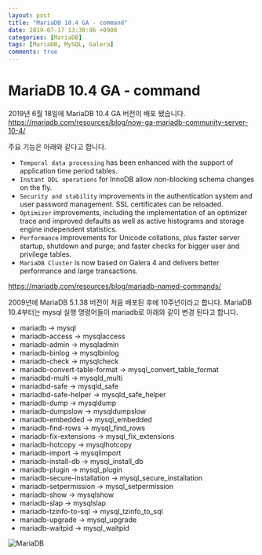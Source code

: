 ```yaml
---
layout: post
title: "MariaDB 10.4 GA - command"
date: 2019-07-17 13:30:06 +0900
categories: [MariaDB]
tags: [MariaDB, MySQL, Galera]
comments: true
---
```

# MariaDB 10.4 GA - command

2019년 6월 18일에 MariaDB 10.4 GA 버전이 배포 됐습니다.  
https://mariadb.com/resources/blog/now-ga-mariadb-community-server-10-4/  

주요 기능은 아래와 같다고 합니다.
- `Temporal data processing` has been enhanced with the support of application time period tables.
- `Instant DDL operations` for InnoDB allow non-blocking schema changes on the fly.
- `Security and stability` improvements in the authentication system and user password management. SSL certificates can be reloaded.
- `Optimizer` improvements, including the implementation of an optimizer trace and improved defaults as well as active histograms and storage engine independent statistics.
- `Performance` improvements for Unicode collations, plus faster server startup, shutdown and purge; and faster checks for bigger user and privilege tables.
- `MariaDB Cluster` is now based on Galera 4 and delivers better performance and large transactions.


https://mariadb.com/resources/blog/mariadb-named-commands/  

2009년에 MariaDB 5.1.38 버전이 처음 배포된 후에 10주년이라고 합니다. MariaDB 10.4부터는 mysql 실행 명령어들이 mariadb로 아래와 같이 변경 된다고 합니다.  

- mariadb →  mysql
- mariadb-access → mysqlaccess
- mariadb-admin → mysqladmin
- mariadb-binlog → mysqlbinlog
- mariadb-check → mysqlcheck
- mariadb-convert-table-format → mysql_convert_table_format
- mariadbd-multi → mysqld_multi
- mariadbd-safe → mysqld_safe
- mariadbd-safe-helper → mysqld_safe_helper
- mariadb-dump → mysqldump
- mariadb-dumpslow → mysqldumpslow
- mariadb-embedded → mysql_embedded
- mariadb-find-rows → mysql_find_rows
- mariadb-fix-extensions → mysql_fix_extensions
- mariadb-hotcopy → mysqlhotcopy
- mariadb-import → mysqlimport
- mariadb-install-db → mysql_install_db
- mariadb-plugin → mysql_plugin
- mariadb-secure-installation → mysql_secure_installation
- mariadb-setpermission → mysql_setpermission
- mariadb-show → mysqlshow
- mariadb-slap → mysqlslap
- mariadb-tzinfo-to-sql → mysql_tzinfo_to_sql
- mariadb-upgrade → mysql_upgrade
- mariadb-waitpid → mysql_waitpid

![MariaDB](https://encrypted-tbn0.gstatic.com/images?q=tbn:ANd9GcSmrT_lcJM0Zo2ZuAiiJaJyd7IFHK0JbYPq8tU3gHqtzDeQLR4QDw)